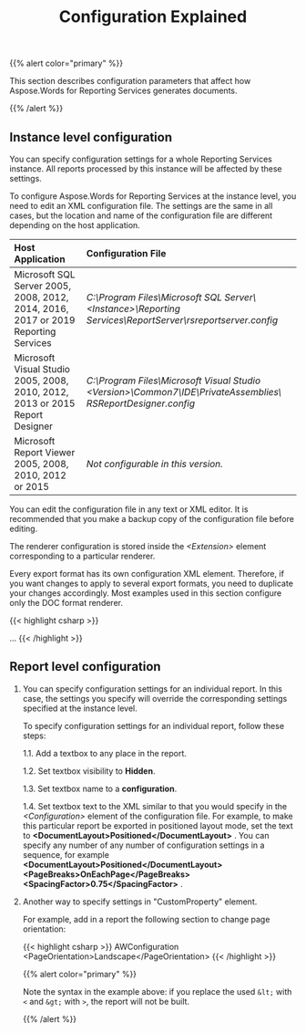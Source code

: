 ﻿---
title: Configuration Explained
second_title: Aspose.Words for Reporting Services
articleTitle: Configuration Explained
linktitle: Configuration Explained
description: "Overview of configuration approaches for the Aspose.Words for Reporting Services."
type: docs
weight: 10
url: /reportingservices/configuration-explained/
---

{{% alert color="primary" %}}

This section describes configuration parameters that affect how Aspose.Words for Reporting Services generates documents.

{{% /alert %}}

## Instance level configuration

You can specify configuration settings for a whole Reporting Services instance. All reports processed by this instance will be affected by these settings.

To configure Aspose.Words for Reporting Services at the instance level, you need to edit an XML configuration file. The settings are the same in all cases, but the location and name of the configuration file are different depending on the host application.

| Host Application | Configuration File |
| :- | :- |
| Microsoft SQL Server 2005, 2008, 2012, 2014, 2016, 2017 or 2019 Reporting Services | *C:\Program Files\Microsoft SQL Server&#92;&lt;Instance&gt;\Reporting Services\ReportServer\rsreportserver.config* |
| Microsoft Visual Studio 2005, 2008, 2010, 2012, 2013 or 2015 Report Designer | *C:\Program Files\Microsoft Visual Studio &lt;Version&gt;\Common7\IDE\PrivateAssemblies\ RSReportDesigner.config* |
| Microsoft Report Viewer 2005, 2008, 2010, 2012 or 2015 | *Not configurable in this version.* |
You can edit the configuration file in any text or XML editor. It is recommended that you make a backup copy of the configuration file before editing.

The renderer configuration is stored inside the *&lt;Extension&gt;* element corresponding to a particular renderer.

Every export format has its own configuration XML element. Therefore, if you want changes to apply to several export formats, you need to duplicate your changes accordingly. Most examples used in this section configure only the DOC format renderer.

{{< highlight csharp >}}
<!--This is an example of an empty configuration file.-->
<Render>
...
<Extension Name="AWDOC" Type="Aspose.Words.ReportingServices.DocRenderer,Aspose.Words.ReportingServices">
<!--Insert configuration elements for exporting to DOC here.-->
</Extension>
<Extension Name="AWRTF" Type="Aspose.Words.ReportingServices.RtfRenderer,Aspose.Words.ReportingServices">
<!--Insert configuration elements for exporting to RTF here.-->
</Extension>
<Extension Name="AWWML" Type="Aspose.Words.ReportingServices.WmlRenderer,Aspose.Words.ReportingServices">
<!--Insert configuration elements for exporting to WordML here.-->
</Extension>
<Extension Name="AWDOCX" Type="Aspose.Words.ReportingServices.DocxRenderer,Aspose.Words.ReportingServices">
<!--Insert configuration elements for exporting to OOXML here.-->
</Extension>
<Extension Name="AWHTML" Type="Aspose.Words.ReportingServices.HtmlRenderer,Aspose.Words.ReportingServices">
<!--Insert configuration elements for exporting to HTML here.-->
</Extension>
<Extension Name="AWMHTML" Type="Aspose.Words.ReportingServices.MhtmlRenderer,Aspose.Words.ReportingServices">
<!--Insert configuration elements for exporting to MHTML here.-->
</Extension>
<Extension Name="AWODT" Type="Aspose.Words.ReportingServices.OdtRenderer,Aspose.Words.ReportingServices">
<!--Insert configuration elements for exporting to ODT here.-->
</Extension>
<Extension Name="AWTXT" Type="Aspose.Words.ReportingServices.TxtRenderer,Aspose.Words.ReportingServices">
<!--Insert configuration elements for exporting to TXT here.-->
</Extension>
<Extension Name="AWXPS" Type="Aspose.Words.ReportingServices.XpsRenderer,Aspose.Words.ReportingServices">
<!--Insert configuration elements for exporting to XPS here.-->
</Extension>
<Extension Name="AWEPUB" Type="Aspose.Words.ReportingServices.EpubRenderer,Aspose.Words.ReportingServices">
<!--Insert configuration elements for exporting to EPUB here.-->
</Extension>
</Render>
{{< /highlight >}}

## Report level configuration

1. You can specify configuration settings for an individual report. In this case, the settings you specify will override the corresponding settings specified at the instance level.

   To specify configuration settings for an individual report, follow these steps:

   1.1. Add a textbox to any place in the report.

   1.2. Set textbox visibility to **Hidden**. 

   1.3. Set textbox name to a **configuration**. 

   1.4. Set textbox text to the XML similar to that you would specify in the *&lt;Configuration&gt;* element of the configuration file. For example, to make this particular report be exported in positioned layout mode, set the text to **&lt;DocumentLayout&gt;Positioned&lt;/DocumentLayout&gt;** . You can specify any number of any number of configuration settings in a sequence, for example **&lt;DocumentLayout&gt;Positioned&lt;/DocumentLayout&gt;** **&lt;PageBreaks&gt;OnEachPage&lt;/PageBreaks&gt;&lt;SpacingFactor&gt;0.75&lt;/SpacingFactor&gt;** .

2. Another way to specify settings in "CustomProperty" element.

   For example, add in a report the following section to change page orientation:

   {{< highlight csharp >}}
   <CustomProperties>
     <CustomProperty>
       <Name>AWConfiguration</Name>
       <Value>&lt;PageOrientation&gt;Landscape&lt;/PageOrientation&gt;</Value>
     </CustomProperty>
   </CustomProperties>
   {{< /highlight >}}

   {{% alert color="primary" %}}

   Note the syntax in the example above: if you replace the used `&lt;` with `<` and `&gt;` with `>`, the report will not be built.

   {{% /alert %}}

